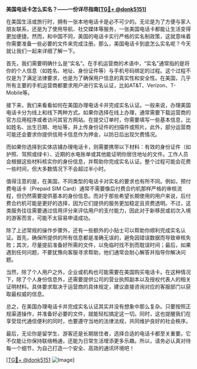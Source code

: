 **美国电话卡怎么实名？——一份详尽指南[[TG💪+ @donk5151](https://t.me/s/donk5151)]**

在美国生活或旅行时，拥有一张本地电话卡是必不可少的。无论是为了方便与家人朋友联系，还是为了使用导航、社交媒体等服务，一张美国电话卡都能让生活变得更加便捷。然而，和中国不同，美国的电话卡实行严格的实名制政策，这就意味着你需要准备一些必要的文件来完成注册。那么，美国电话卡到底怎么实名呢？今天就让我们一起来详细了解一下。

首先，我们需要明确什么是“实名”。在手机运营商的术语中，“实名”通常指的是将你的个人信息（如姓名、地址、身份证件等）与手机号码绑定的过程。这个过程不仅是为了满足法律要求，也是为了确保用户信息的真实性和安全性。在美国，几乎所有主要的手机运营商都要求用户进行实名认证，比如AT&T、Verizon、T-Mobile等。

接下来，我们来看看如何在美国办理电话卡并完成实名认证。一般来说，办理美国电话卡分为线上和线下两种方式。如果你选择在线上办理，通常需要下载运营商的官方应用程序或者访问其官方网站。在提交订单时，你需要填写一些基本信息，比如姓名、出生日期、地址等，并上传身份证件的扫描件或照片。此外，部分运营商可能还会要求你提供信用卡信息作为押金，以防日后出现欠费情况。

而如果你选择到实体店铺办理电话卡，则需要携带以下材料：有效的身份证件（如护照、驾照或绿卡）、近期的水电账单或其他能证明你居住地址的文件。工作人员会根据这些材料核实你的身份信息，并帮助你完成实名认证。整个过程可能会花费一些时间，但大多数情况下不会超过半小时。

值得注意的是，在美国，不同类型的电话卡对实名的要求也有所不同。例如，预付费电话卡（Prepaid SIM Card）通常不需要像后付费合约机那样严格的审核流程，但仍然需要提供基本的身份信息。而对于那些希望长期使用的用户来说，后付费合约机可能是更好的选择，因为它们提供的服务更加稳定且资费透明。不过，这类服务往往需要通过信用评分来评估用户的支付能力，因此对于新移民或初次入境的游客而言，可能不太容易申请成功。

除了上述常规的操作步骤外，还有一些额外的小贴士可以帮助你顺利完成实名认证。首先，确保所提供的所有信息都是准确无误的，避免因错误数据而导致审核失败；其次，尽量提前准备好所需的文件，以免临时找不到而耽误时间；最后，如果遇到任何问题，不要犹豫向客服寻求帮助，他们通常会耐心解答并指导你解决问题。

当然，除了个人用户之外，企业或机构也可能需要在美国购买电话卡。在这种情况下，除了个人身份信息外，还需要提供公司的营业执照副本以及授权代表人的相关证明材料。具体要求取决于运营商的具体规定，建议直接咨询对应的客服部门以获取最权威的信息。

总之，在美国办理电话卡并完成实名认证其实并没有想象中那么复杂。只要按照正规渠道操作，并准备好必要的文件，就能轻松搞定这一切。同时，这也提醒我们在享受现代通信便利的同时，也要遵守当地的法律法规，共同维护良好的社会秩序。

最后，无论你是留学生、游客还是长期居住者，选择合适的电话卡都至关重要。它不仅能让你保持联络畅通，还能为日常生活增添更多乐趣。所以，请务必认真对待每一个细节，为自己打造一个安全、高效的通讯环境吧！

[[TG💪+ @donk5151](https://t.me/s/donk5151) ![Image](https://i.postimg.cc/rwNCRYN7/Snipaste-2025-04-30-17-27-05.png)]